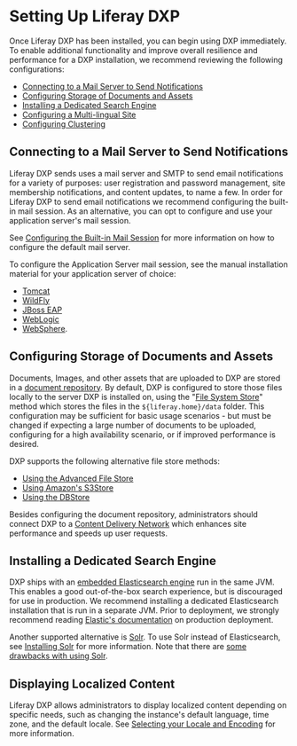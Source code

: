 # Setting Up Liferay DXP

Once Liferay DXP has been installed, you can begin using DXP immediately. To enable additional functionality and improve overall resilience and performance for a DXP installation, we recommend reviewing the following configurations:

* [Connecting to a Mail Server to Send Notifications](#connecting-to-a-mail-server-to-send-notifications)
* [Configuring Storage of Documents and Assets](#configuring-storage-of-documents-and-assets)
* [Installing a Dedicated Search Engine](#installing-a-dedicated-search-engine)
* [Configuring a Multi-lingual Site](#configuring-a-multi-lingual-site)
* [Configuring Clustering](#configuring-clustering)

## Connecting to a Mail Server to Send Notifications

Liferay DXP sends uses a mail server and SMTP to send email notifications for a variety of purposes: user registration and password management, site membership notifications, and content updates, to name a few. In order for Liferay DXP to send email notifications we recommend configuring the built-in mail session. As an alternative, you can opt to configure and use your application server's mail session.

See [Configuring the Built-in Mail Session](placeholder) for more information on how to configure the default mail server.

To configure the Application Server mail session, see the manual installation material for your application server of choice:

* [Tomcat](../01-installing-dxp/01-installing-liferay-on-an-application-server/01-installing-liferay-on-tomcat.md/#mail-configuration)
* [WildFly](placeholder)
* [JBoss EAP](placeholder)
* [WebLogic](placeholder)
* [WebSphere](../01-installing-dxp/01-installing-liferay-on-an-application-server/05-installing-liferay-on-websphere.md#mail-configuration).

## Configuring Storage of Documents and Assets

Documents, Images, and other assets that are uploaded to DXP are stored in a [document repository](./document-repository-overview.md). By default, DXP is configured to store those files locally to the server DXP is installed on, using the "[File System Store](./configuring-the-document-library-repository/using-the-file-system-store.md)" method which stores the files in the `${liferay.home}/data` folder. This configuration may be sufficient for basic usage scenarios - but must be changed if expecting a large number of documents to be uploaded, configuring for a high availability scenario, or if improved performance is desired.

DXP supports the following alternative file store methods:

* [Using the Advanced File Store](./configuring-the-document-library-repository/using-the-advanced-file-system-store.md)
* [Using Amazon's S3Store](./configuring-the-document-library-repository/using-amazon-s3-store.md)
* [Using the DBStore](./configuring-the-document-library-repository/using-the-dbstore.md)

<!-- CDN reference feels very out of place. -->

Besides configuring the document repository, administrators should connect DXP to a [Content Delivery Network](https://help.liferay.com/hc/articles/360028810352-Content-Delivery-Network) which enhances site performance and speeds up user requests.

## Installing a Dedicated Search Engine

<!-- Shouldn't the paragraph below be linking to our Elasticsearch documentation? -->

DXP ships with an [embedded Elasticsearch engine](https://help.liferay.com/hc/articles/360029031631-Elasticsearch#embedded-vs-remote-operation-mode) run in the same JVM. This enables a good out-of-the-box search experience, but is discouraged for use in production. We recommend installing a dedicated Elasticsearch installation that is run in a separate JVM. Prior to deployment, we strongly recommend reading [Elastic's documentation](https://www.elastic.co/guide/en/elasticsearch/reference/7.4/index.html) on production deployment.

<!-- Shouldn't the paragraph below be linking to our Solr documentation? -->

Another supported alternative is [Solr](http://lucene.apache.org/solr). To use Solr instead of Elasticsearch, see [Installing Solr](https://help.liferay.com/hc/articles/360032264052-Installing-Solr) for more information. Note that there are [some drawbacks with using Solr](placeholder).

## Displaying Localized Content

Liferay DXP allows administrators to display localized content depending on specific needs, such as changing the instance's default language, time zone, and the default locale. See [Selecting your Locale and Encoding](placeholder) for more information.

<!-- ## Configuring Clustering

DXP scales as needed.

You can setup a cluster of Liferay DXP servers to improve throughput and resilience. See [article]() for more information.

-->
